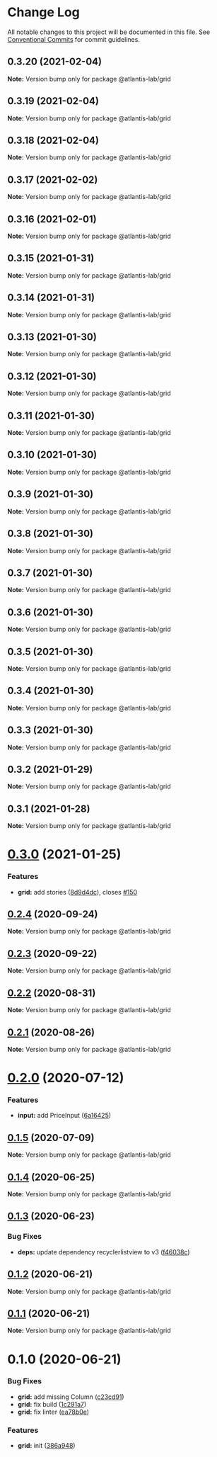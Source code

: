 # Change Log

All notable changes to this project will be documented in this file.
See [Conventional Commits](https://conventionalcommits.org) for commit guidelines.

## 0.3.20 (2021-02-04)

**Note:** Version bump only for package @atlantis-lab/grid





## 0.3.19 (2021-02-04)

**Note:** Version bump only for package @atlantis-lab/grid





## 0.3.18 (2021-02-04)

**Note:** Version bump only for package @atlantis-lab/grid





## 0.3.17 (2021-02-02)

**Note:** Version bump only for package @atlantis-lab/grid





## 0.3.16 (2021-02-01)

**Note:** Version bump only for package @atlantis-lab/grid





## 0.3.15 (2021-01-31)

**Note:** Version bump only for package @atlantis-lab/grid





## 0.3.14 (2021-01-31)

**Note:** Version bump only for package @atlantis-lab/grid





## 0.3.13 (2021-01-30)

**Note:** Version bump only for package @atlantis-lab/grid





## 0.3.12 (2021-01-30)

**Note:** Version bump only for package @atlantis-lab/grid





## 0.3.11 (2021-01-30)

**Note:** Version bump only for package @atlantis-lab/grid





## 0.3.10 (2021-01-30)

**Note:** Version bump only for package @atlantis-lab/grid

## 0.3.9 (2021-01-30)

**Note:** Version bump only for package @atlantis-lab/grid

## 0.3.8 (2021-01-30)

**Note:** Version bump only for package @atlantis-lab/grid

## 0.3.7 (2021-01-30)

**Note:** Version bump only for package @atlantis-lab/grid

## 0.3.6 (2021-01-30)

**Note:** Version bump only for package @atlantis-lab/grid

## 0.3.5 (2021-01-30)

**Note:** Version bump only for package @atlantis-lab/grid

## 0.3.4 (2021-01-30)

**Note:** Version bump only for package @atlantis-lab/grid

## 0.3.3 (2021-01-30)

**Note:** Version bump only for package @atlantis-lab/grid

## 0.3.2 (2021-01-29)

**Note:** Version bump only for package @atlantis-lab/grid

## 0.3.1 (2021-01-28)

**Note:** Version bump only for package @atlantis-lab/grid

# [0.3.0](https://github.com/Atlantis-Lab/uikit/compare/@atlantis-lab/grid@0.2.4...@atlantis-lab/grid@0.3.0) (2021-01-25)

### Features

- **grid:** add stories ([8d9d4dc](https://github.com/Atlantis-Lab/uikit/commit/8d9d4dc8385f94615f6dd6c9819139469fb92a66)), closes [#150](https://github.com/Atlantis-Lab/uikit/issues/150)

## [0.2.4](https://github.com/Atlantis-Lab/uikit/compare/@atlantis-lab/grid@0.2.3...@atlantis-lab/grid@0.2.4) (2020-09-24)

**Note:** Version bump only for package @atlantis-lab/grid

## [0.2.3](https://github.com/Atlantis-Lab/uikit/compare/@atlantis-lab/grid@0.2.2...@atlantis-lab/grid@0.2.3) (2020-09-22)

**Note:** Version bump only for package @atlantis-lab/grid

## [0.2.2](https://github.com/Atlantis-Lab/uikit/compare/@atlantis-lab/grid@0.2.1...@atlantis-lab/grid@0.2.2) (2020-08-31)

**Note:** Version bump only for package @atlantis-lab/grid

## [0.2.1](https://github.com/Atlantis-Lab/uikit/compare/@atlantis-lab/grid@0.2.0...@atlantis-lab/grid@0.2.1) (2020-08-26)

**Note:** Version bump only for package @atlantis-lab/grid

# [0.2.0](https://github.com/Atlantis-Lab/uikit/compare/@atlantis-lab/grid@0.1.5...@atlantis-lab/grid@0.2.0) (2020-07-12)

### Features

- **input:** add PriceInput ([6a16425](https://github.com/Atlantis-Lab/uikit/commit/6a164253f9288e3de8276331b71ce5e698ecf9cf))

## [0.1.5](https://github.com/Atlantis-Lab/uikit/compare/@atlantis-lab/grid@0.1.4...@atlantis-lab/grid@0.1.5) (2020-07-09)

**Note:** Version bump only for package @atlantis-lab/grid

## [0.1.4](https://github.com/Atlantis-Lab/uikit/compare/@atlantis-lab/grid@0.1.3...@atlantis-lab/grid@0.1.4) (2020-06-25)

**Note:** Version bump only for package @atlantis-lab/grid

## [0.1.3](https://github.com/Atlantis-Lab/uikit/compare/@atlantis-lab/grid@0.1.2...@atlantis-lab/grid@0.1.3) (2020-06-23)

### Bug Fixes

- **deps:** update dependency recyclerlistview to v3 ([f46038c](https://github.com/Atlantis-Lab/uikit/commit/f46038ccb8b3ed2747760beeb94c8fd3d80d29d1))

## [0.1.2](https://github.com/Atlantis-Lab/uikit/compare/@atlantis-lab/grid@0.1.1...@atlantis-lab/grid@0.1.2) (2020-06-21)

**Note:** Version bump only for package @atlantis-lab/grid

## [0.1.1](https://github.com/Atlantis-Lab/uikit/compare/@atlantis-lab/grid@0.1.0...@atlantis-lab/grid@0.1.1) (2020-06-21)

**Note:** Version bump only for package @atlantis-lab/grid

# 0.1.0 (2020-06-21)

### Bug Fixes

- **grid:** add missing Column ([c23cd91](https://github.com/Atlantis-Lab/uikit/commit/c23cd9198c439f6141ec636b50db6914da14c201))
- **grid:** fix build ([1c291a7](https://github.com/Atlantis-Lab/uikit/commit/1c291a7b122b5e9caad1c1e4a8dc7188014f1b13))
- **grid:** fix linter ([ea78b0e](https://github.com/Atlantis-Lab/uikit/commit/ea78b0e6e4ecc2ea85d168e23cdd3e3d3d16211d))

### Features

- **grid:** init ([386a948](https://github.com/Atlantis-Lab/uikit/commit/386a9487c4044506dee666c599bdf7c98e5fb0d4))
